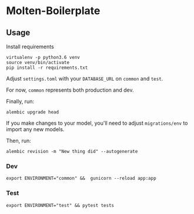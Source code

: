 # Molten-Boilerplate

## Usage
Install requirements

```
virtualenv -p python3.6 venv
source venv/bin/activate
pip install -r requirements.txt
```

Adjust `settings.toml` with your `DATABASE_URL` on `common` and `test`.

For now, `common` represents both production and dev.

Finally, run:

```
alembic upgrade head
```

If you make changes to your model,
you'll need to adjust `migrations/env` to import any new models.

Then, run:

```
alembic revision -m "New thing did" --autogenerate
```



### Dev
`export ENVIRONMENT="common" &&  gunicorn --reload app:app`

### Test
`export ENVIRONMENT="test" && pytest tests`    
